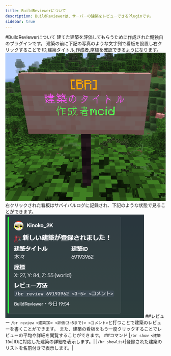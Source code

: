 ```yaml
---
title: BuildReviewerについて
description: BuildReviewerは、サーバーの建築をレビューできるPluginです。
sidebar: true
---
```

#BuildReviewerについて
建てた建築を評価してもらうために作成された鯖独自のプラグインです。
建築の前に下記の写真のような文字列で看板を設置し右クリックすることで
ID,建築タイトル,作成者,座標を確認できるようになります。
<img src="../images/BuildReviewer1.png" alt="BuildReviewer_1">
右クリックされた看板はサバイバルログに記録され、下記のような状態で見ることができます。
<img src="../images/BuildReviewer2.png" alt="BuildReviewer_22">
##レビュー
`/br review <建築ID> <評価(3~5まで)> <コメント>`と打つことで建築のレビューを書くことができます。
また、建築の看板をもう一度クリックすることでレビューの平均や詳細を閲覧することができます。
##コマンド
|`/br show <建築ID>`|IDに対応した建築の詳細を表示します。|
|`/br showlist`|登録された建築のリストを名前付きで表示します。|